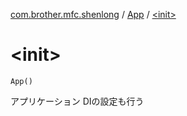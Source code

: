 [com.brother.mfc.shenlong](../index.md) / [App](index.md) / [&lt;init&gt;](./-init-.md)

# &lt;init&gt;

`App()`

アプリケーション
DIの設定も行う

